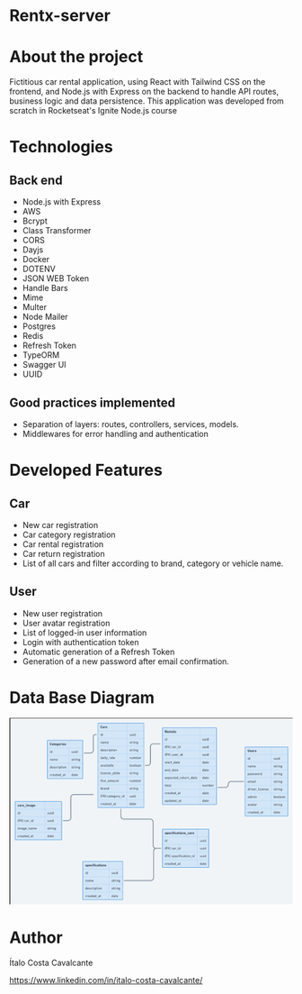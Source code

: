 # Rentx-server

# About the project

Fictitious car rental application, using React with Tailwind CSS on the frontend, and Node.js with Express on the backend to handle API routes,
business logic and data persistence. This application was developed from scratch in Rocketseat's Ignite Node.js course

# Technologies
## Back end
- Node.js with Express
- AWS
- Bcrypt
- Class Transformer
- CORS
- Dayjs
- Docker
- DOTENV
- JSON WEB Token
- Handle Bars
- Mime
- Multer
- Node Mailer
- Postgres
- Redis
- Refresh Token
- TypeORM
- Swagger UI
- UUID

## Good practices implemented

- Separation of layers: routes, controllers, services, models.
- Middlewares for error handling and authentication

# Developed Features

## Car

- New car registration
- Car category registration
- Car rental registration
- Car return registration
- List of all cars and filter according to brand, category or vehicle name.

## User

- New user registration
- User avatar registration
- List of logged-in user information
- Login with authentication token
- Automatic generation of a Refresh Token
- Generation of a new password after email confirmation.

# Data Base Diagram
![DB Diagram](image.png)


# Author

Ítalo Costa Cavalcante

https://www.linkedin.com/in/italo-costa-cavalcante/
